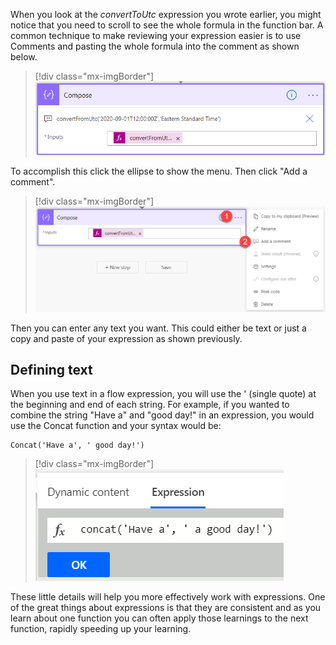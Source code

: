 When you look at the *convertToUtc* expression you wrote earlier, you might notice that you need to scroll to see the whole formula in the function bar. A common technique to make reviewing your expression easier is to use Comments and pasting the whole formula into the comment as shown below.

> [!div class="mx-imgBorder"]
> [![paste the formula into the comment](../media/paste-formula-ss.png)](../media/paste-formula-ss.png#lightbox)

To accomplish this click the ellipse to show the menu. Then click "Add a comment".

> [!div class="mx-imgBorder"]
> [![click the ellipsis and "add a comment"](../media/ellipsis-comment-ssm.png)](../media/ellipsis-comment-ssm.png#lightbox)

Then you can enter any text you want. This could either be text or just a copy and paste of your expression as shown previously.

## Defining text

When you use text in a flow expression, you will use the ' (single quote) at the beginning and end of each string. For example, if you wanted to combine the string "Have a" and "good day!" in an expression, you would use the Concat function and your syntax would be:

```powerappsfl
Concat('Have a', ' good day!')
```

> [!div class="mx-imgBorder"]
> [![concat function syntax](../media/concat-function-ss.png)](../media/concat-function-ss.png#lightbox)

These little details will help you more effectively work with expressions. One of the great things about expressions is that they are consistent and as you learn about one function you can often apply those learnings to the next function, rapidly speeding up your learning.
